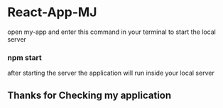 # React-App-MJ

open my-app and enter this command in your terminal to start the local server

### npm start 

after starting the server the application will run inside your local server 

## Thanks for Checking my application